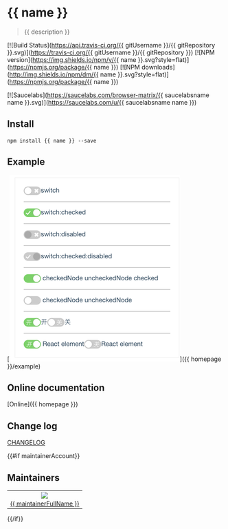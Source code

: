 # {{ name }}

> {{ description }}

[![Build Status](https://api.travis-ci.org/{{ gitUsername }}/{{ gitRepository }}.svg)](https://travis-ci.org/{{ gitUsername }}/{{ gitRepository }})
[![NPM version](https://img.shields.io/npm/v/{{ name }}.svg?style=flat)](https://npmjs.org/package/{{ name }})
[![NPM downloads](http://img.shields.io/npm/dm/{{ name }}.svg?style=flat)](https://npmjs.org/package/{{ name }})

[![Saucelabs](https://saucelabs.com/browser-matrix/{{ saucelabsname name }}.svg)](https://saucelabs.com/u/{{ saucelabsname name }})

## Install

```shell
npm install {{ name }} --save
```

## Example

[![Preview](./example/preview.png)]({{ homepage }}/example)

## Online documentation

[Online]({{ homepage }})

## Change log

[CHANGELOG](./CHANGELOG.md)


{{#if maintainerAccount}}
## Maintainers

<table>
  <tbody>
    <tr>
      <td align="center">
        <a href="https://github.com/{{ maintainerAccount }}"><img width="150 height="150" src="https://github.com/{{ maintainerAccount }}.png?s=150" /></a>
        <br>
        <a href="https://github.com/{{ maintainerAccount }}">{{ maintainerFullName }}</a>
      </td>
    <tr>
  <tbody>
</table>

{{/if}}
